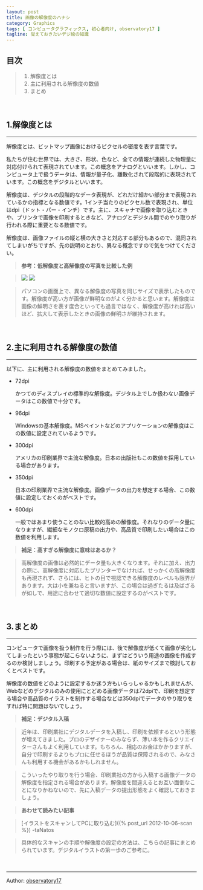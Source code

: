 ```yaml
---
layout: post
title: 画像の解像度のハナシ
category: Graphics
tags: [ コンピュータグラフィックス, 初心者向け, observatory17 ]
tagline: 覚えておきたいデジ絵の知識
---
```


## 目次

>1. 解像度とは
>2. 主に利用される解像度の数値
>3. まとめ

　

## 1.解像度とは

----------


解像度とは、ビットマップ画像におけるピクセルの密度を表す言葉です。

私たちが住む世界では、大きさ、形状、色など、全ての情報が連続した物理量に対応付けられて表現されています。この概念をアナログといいます。しかし、コンピュータ上で扱うデータは、情報が量子化、離散化されて段階的に表現されています。この概念をデジタルといいます。

解像度は、デジタルの段階的なデータ表現が、どれだけ細かい部分まで表現されているかの指標となる数値です。1インチ当たりのピクセル数で表現され、単位はdpi（ドット・パー・インチ）です。主に、スキャナで画像を取り込むときや、プリンタで画像を印刷するときなど、アナログとデジタル間でのやり取りが行われる際に重要となる数値です。

解像度は、画像ファイルの縦と横の大きさと対応する部分もあるので、混同されてしまいがちですが、先の説明のとおり、異なる概念ですので気をつけてください。

>**参考：低解像度と高解像度の写真を比較した例**

>![](http://dl.dropbox.com/s/ozj1vsc5rbb1rdw/01.jpg) ![](http://dl.dropbox.com/s/jb1nkxahscf5vud/02.jpg)

>パソコンの画面上で、異なる解像度の写真を同じサイズで表示したものです。解像度が高い方が画像が鮮明なのがよく分かると思います。解像度は画像の鮮明さを表す度合といっても過言ではなく、解像度が高ければ高いほど、拡大して表示したときの画像の鮮明さが維持されます。

　

## 2.主に利用される解像度の数値

----------

以下に、主に利用される解像度の数値をまとめてみました。

- 72dpi

	かつてのディスプレイの標準的な解像度。デジタル上でしか扱わない画像データはこの数値で十分です。

- 96dpi

	Windowsの基本解像度。MSペイントなどのアプリケーションの解像度はこの数値に設定されているようです。

- 300dpi

	アメリカの印刷業界で主流な解像度。日本の出版社もこの数値を採用している場合があります。

- 350dpi

	日本の印刷業界で主流な解像度。画像データの出力を想定する場合、この数値に設定しておくのがベストです。

- 600dpi

	一般ではあまり使うことのない比較的高めの解像度。それなりのデータ量になりますが、繊細なモノクロ原稿の出力や、高品質で印刷したい場合はこの数値を利用します。

>**補足：高すぎる解像度に意味はあるか？**

>高解像度の画像は必然的にデータ量も大きくなります。それに加え、出力の際に、高解像度に対応したプリンターでなければ、せっかくの高解像度も再現されず、さらには、ヒトの目で視認できる解像度のレベルも限界があります。大は小を兼ねると言いますが、この場合は過ぎたるは及ばざるが如しで、用途に合わせて適切な数値に設定するのがベストです。

　

## 3.まとめ

----------

コンピュータで画像を扱う制作を行う際には、後で解像度が低くて画像が劣化してしまったという事態が起こらないように、まずはどういう用途の画像を作成するのか検討しましょう。印刷する予定がある場合は、紙のサイズまで検討しておくとベストです。

解像度の数値をどのように設定するか迷う方もいらっしゃるかもしれませんが、Webなどのデジタルのみの使用にとどめる画像データは72dpiで、印刷を想定する場合や高品質のイラストを制作する場合などは350dpiでデータのやり取りをすれば特に問題はないでしょう。

>**補足：デジタル入稿**

>近年は、印刷業社にデジタルデータを入稿し、印刷を依頼するという形態が増えてきました。プロのデザイナーのみならず、薄い本を作るクリエイターさんもよく利用しています。もちろん、相応のお金はかかりますが、自分で印刷するよりもプロに任せるほうが品質は保障されるので、みなさんも利用する機会があるかもしれません。

>こういったやり取りを行う場合、印刷業社の方から入稿する画像データの解像度を指定される場合があります。解像度を間違えるとお互い面倒なことになりかねないので、先に入稿データの提出形態をよく確認しておきましょう。

>**あわせて読みたい記事**

>[イラストをスキャンしてPCに取り込む]({% post_url 2012-10-06-scan %}) -taNatos

>具体的なスキャンの手順や解像度の設定の方法は、こちらの記事にまとめられています。デジタルイラストの第一歩のご参考に。

　

----------

Author: [observatory17](https://coderwall.com/observatory17)
